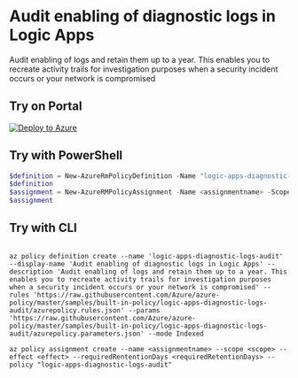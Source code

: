 # Audit enabling of diagnostic logs in Logic Apps

Audit enabling of logs and retain them up to a year. This enables you to recreate activity trails for investigation purposes when a security incident occurs or your network is compromised

## Try on Portal

[![Deploy to Azure](http://azuredeploy.net/deploybutton.png)](https://portal.azure.com/?feature.customportal=false&microsoft_azure_policy=true&microsoft_azure_policy_policyinsights=true&feature.microsoft_azure_security_policy=true&microsoft_azure_marketplace_policy=true#blade/Microsoft_Azure_Policy/CreatePolicyDefinitionBlade/uri/https%3A%2F%2Fraw.githubusercontent.com%2FAzure%2Fazure-policy%2Fmaster%2Fsamples%2Fbuilt-in-policy%2Flogic-apps-diagnostic-logs-audit%2Fazurepolicy.json)

## Try with PowerShell

````powershell
$definition = New-AzureRmPolicyDefinition -Name "logic-apps-diagnostic-logs-audit" -DisplayName "Audit enabling of diagnostic logs in Logic Apps" -description "Audit enabling of logs and retain them up to a year. This enables you to recreate activity trails for investigation purposes when a security incident occurs or your network is compromised" -Policy 'https://raw.githubusercontent.com/Azure/azure-policy/master/samples/built-in-policy/logic-apps-diagnostic-logs-audit/azurepolicy.rules.json' -Parameter 'https://raw.githubusercontent.com/Azure/azure-policy/master/samples/built-in-policy/logic-apps-diagnostic-logs-audit/azurepolicy.parameters.json' -Mode Indexed
$definition
$assignment = New-AzureRMPolicyAssignment -Name <assignmentname> -Scope <scope> -effect <effect> -requiredRetentionDays <requiredRetentionDays> -PolicyDefinition $definition
$assignment 
````

## Try with CLI

````cli

az policy definition create --name 'logic-apps-diagnostic-logs-audit' --display-name 'Audit enabling of diagnostic logs in Logic Apps' --description 'Audit enabling of logs and retain them up to a year. This enables you to recreate activity trails for investigation purposes when a security incident occurs or your network is compromised' --rules 'https://raw.githubusercontent.com/Azure/azure-policy/master/samples/built-in-policy/logic-apps-diagnostic-logs-audit/azurepolicy.rules.json' --params 'https://raw.githubusercontent.com/Azure/azure-policy/master/samples/built-in-policy/logic-apps-diagnostic-logs-audit/azurepolicy.parameters.json' --mode Indexed

az policy assignment create --name <assignmentname> --scope <scope> --effect <effect> --requiredRententionDays <requiredRetentionDays> --policy "logic-apps-diagnostic-logs-audit" 

````
